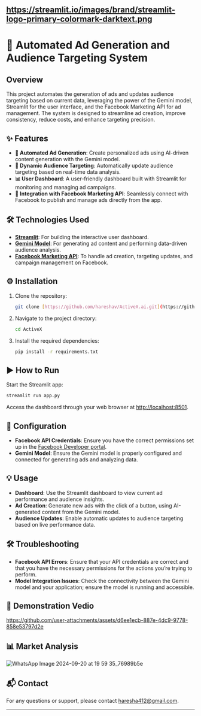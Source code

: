 https://streamlit.io/images/brand/streamlit-logo-primary-colormark-darktext.png
---
# 🚀 Automated Ad Generation and Audience Targeting System

## Overview

This project automates the generation of ads and updates audience targeting based on current data, leveraging the power of the Gemini model, Streamlit for the user interface, and the Facebook Marketing API for ad management. The system is designed to streamline ad creation, improve consistency, reduce costs, and enhance targeting precision.

## ✨ Features

- **🤖 Automated Ad Generation**: Create personalized ads using AI-driven content generation with the Gemini model.
- **🎯 Dynamic Audience Targeting**: Automatically update audience targeting based on real-time data analysis.
- **📊 User Dashboard**: A user-friendly dashboard built with Streamlit for monitoring and managing ad campaigns.
- **🔗 Integration with Facebook Marketing API**: Seamlessly connect with Facebook to publish and manage ads directly from the app.

## 🛠️ Technologies Used

- **[Streamlit](https://streamlit.io/)**: For building the interactive user dashboard.
- **[Gemini Model](#)**: For generating ad content and performing data-driven audience analysis.
- **[Facebook Marketing API](https://developers.facebook.com/docs/marketing-api/)**: To handle ad creation, targeting updates, and campaign management on Facebook.

## ⚙️ Installation

1. Clone the repository:
   ```bash
   git clone [https://github.com/hareshav/ActiveX.ai.git](https://github.com/hareshav/ActiveX.ai.git)
   ```
   
2. Navigate to the project directory:
   ```bash
   cd ActiveX
   ```
   
3. Install the required dependencies:
   ```bash
   pip install -r requirements.txt
   ```

## ▶️ How to Run

Start the Streamlit app:
```bash
streamlit run app.py
```

Access the dashboard through your web browser at [http://localhost:8501](http://localhost:8501).

## 🔧 Configuration

- **Facebook API Credentials**: Ensure you have the correct permissions set up in the [Facebook Developer portal](https://developers.facebook.com/).
- **Gemini Model**: Ensure the Gemini model is properly configured and connected for generating ads and analyzing data.

## 💡 Usage

- **Dashboard**: Use the Streamlit dashboard to view current ad performance and audience insights.
- **Ad Creation**: Generate new ads with the click of a button, using AI-generated content from the Gemini model.
- **Audience Updates**: Enable automatic updates to audience targeting based on live performance data.

## 🛠️ Troubleshooting

- **Facebook API Errors**: Ensure that your API credentials are correct and that you have the necessary permissions for the actions you’re trying to perform.
- **Model Integration Issues**: Check the connectivity between the Gemini model and your application; ensure the model is running and accessible.

## 🎥 Demonstration Vedio

https://github.com/user-attachments/assets/d6ee1ecb-887e-4dc9-9778-858e53797d2e


## 📊 Market Analysis

![WhatsApp Image 2024-09-20 at 19 59 35_76989b5e](https://github.com/user-attachments/assets/da2d2b5b-47c3-4ef0-acaf-422fb63709ec)

## 📬 Contact

For any questions or support, please contact [haresha412@gmail.com](mailto:haresha412@gmail.com).

---
